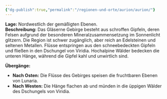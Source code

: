 ```yaml
---
{"dg-publish":true,"permalink":"/regionen-und-orte/aurion/aurion/"}
---
```


**Lage:** Nordwestlich der gemäßigten Ebenen.  
**Beschreibung:** Das Gläserne Gebirge besteht aus schroffen Gipfeln, deren Felsen aufgrund der besonderen Mineralzusammensetzung im Sonnenlicht glitzern. Die Region ist schwer zugänglich, aber reich an Edelsteinen und seltenen Metallen. Flüsse entspringen aus den schneebedeckten Gipfeln und fließen in den Dschungel von Viridia. Hochalpine Wälder bedecken die unteren Hänge, während die Gipfel kahl und unwirtlich sind.

**Übergänge:**

- **Nach Osten:** Die Flüsse des Gebirges speisen die fruchtbaren Ebenen von Lunaria.
- **Nach Westen:** Die Hänge flachen ab und münden in die üppigen Wälder des Dschungels von Viridia.